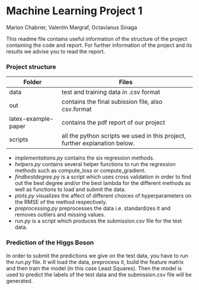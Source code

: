 
# Machine Learning Project 1
Marion Chabrier, Valentin Margraf, Octavianus Sinaga

This readme file contains useful information of the structure of the project containing the code and report. For further information of the project and its results we advise you to read the report. 


### **Project structure**


| Folder | Files |
| ------ | ----------- |
| data | test and training data in .csv format |
| out    | contains the final subission file, also csv.format |
| latex-example-paper    | contains the pdf report of our project |
| scripts   | all the python scripts we used in this project, further explanation below.
 + *implementations.py* contains the six regression methods.
 + *helpers.py* contains several helper functions to run the regression methods such as compute_loss or compute_gradient.
 + *findbestdegree.py* is a script which uses cross validation in order to find out the best degree and/or the best lambda for the different methods as well as functions to load and submit the data.
+ *plots.py* visualizes the affect of different choices of hyperparameters on the RMSE of the method respectively.
+ *preprocessing.py* preprocesses the data i.e. standardizes it and removes outliers and missing values.
+ *run.py* is a script which produces the submission.csv file for the test data. 

### **Prediction of the Higgs Boson**

In order to submit the predictions we give on the test data, you have to run the *run.py* file. It will load the data, preprocess it,
build the feature matrix and then train the model (in this case Least Squares). Then the model is used to predict the labels of the test data and the submission.csv file will be generated.
